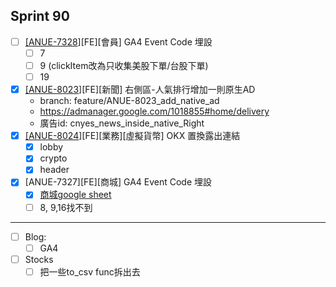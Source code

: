 ## Sprint 90

* [ ] [\[ANUE-7328](https://cnyesrd.atlassian.net/browse/ANUE-7328)]\[FE][會員] GA4 Event Code 埋設
	* [ ] 7
	* [ ] 9 (clickItem改為只收集美股下單/台股下單)
	* [ ] 19
* [x] [\[ANUE-8023](https://cnyesrd.atlassian.net/browse/ANUE-8023)]\[FE][新聞] 右側區-人氣排行增加一則原生AD
	* branch: feature/ANUE-8023_add_native_ad
	* https://admanager.google.com/1018855#home/delivery
	* 廣告id: cnyes_news_inside_native_Right
* [x] [\[ANUE-8024]()][FE][業務][虛擬貨幣] OKX 置換露出連結
	* [x] lobby
	* [x] crypto
	* [x] header
 * [x] [ANUE-7327\]\[FE\][商城] GA4 Event Code 埋設
	* [x]  [商城google sheet](https://docs.google.com/spreadsheets/d/1V80W0yDOsY9S3-Ci2nStJDBK9KWBDAjkMfGsA6qzfsg/edit#gid=417379691)
	* [ ] 8, 9,16找不到
---
* [ ] Blog: 
	* [ ] GA4
* [ ] Stocks
	* [ ] 把一些to_csv func拆出去
